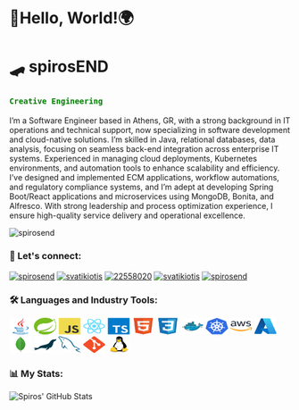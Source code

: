 <h1 align="left">🤘Hello, World!🌍</h1>
<h1 align="left">🛹 spirosEND</h1>
<h3 align="left"><code style="color: green;">Creative Engineering</code></h3>
<p align="left">I’m a Software Engineer based in Athens, GR, with a strong background in IT operations and technical support, now specializing in software development and cloud-native solutions. I’m skilled in Java, relational databases, data analysis, focusing on seamless back-end integration across enterprise IT systems. Experienced in managing cloud deployments, Kubernetes environments, and automation tools to enhance scalability and efficiency. I’ve designed and implemented ECM applications, workflow automations, and regulatory compliance systems, and I’m adept at developing Spring Boot/React applications and microservices using MongoDB, Bonita, and Alfresco. With strong leadership and process optimization experience, I ensure high-quality service delivery and operational excellence. </p>

<p align="left"> <img src="https://komarev.com/ghpvc/?username=spirosend&label=Profile%20views&color=0e75b6&style=flat" alt="spirosend" /> </p>

<h3 align="left">🔗 Let's connect:</h3>
<p align="left">
<a href="https://dev.to/spirosendgr" target="blank"><img align="center" src="https://raw.githubusercontent.com/rahuldkjain/github-profile-readme-generator/master/src/images/icons/Social/devto.svg" alt="spirosend" height="30" width="40" /></a>
<a href="https://linkedin.com/in/svatikiotis" target="blank"><img align="center" src="https://raw.githubusercontent.com/rahuldkjain/github-profile-readme-generator/master/src/images/icons/Social/linked-in-alt.svg" alt="svatikiotis" height="30" width="30" /></a>
<a href="https://stackoverflow.com/users/22558020" target="blank"><img align="center" src="https://raw.githubusercontent.com/rahuldkjain/github-profile-readme-generator/master/src/images/icons/Social/stack-overflow.svg" alt="22558020" height="30" width="30" /></a>
<a href="https://fb.com/svatikiotis" target="blank"><img align="center" src="https://raw.githubusercontent.com/rahuldkjain/github-profile-readme-generator/master/src/images/icons/Social/facebook.svg" alt="svatikiotis" height="30" width="30" /></a>
<a href="https://instagram.com/spirosend" target="blank"><img align="center" src="https://raw.githubusercontent.com/rahuldkjain/github-profile-readme-generator/master/src/images/icons/Social/instagram.svg" alt="spirosend" height="30" width="30" /></a>
</p>
<h3>🛠️ Languages and Industry Tools:</h3>
<p align="left">
<a href="https://www.java.com/" target="_blank"><img src="https://raw.githubusercontent.com/devicons/devicon/master/icons/java/java-original.svg" alt="Java" width="40" height="30"/></a>
<a href="https://spring.io/projects/spring-boot" target="_blank"><img src="https://raw.githubusercontent.com/devicons/devicon/master/icons/spring/spring-original.svg" alt="Spring Boot" width="40" height="30"/></a>
<a href="https://developer.mozilla.org/en-US/docs/Web/JavaScript" target="_blank"><img src="https://raw.githubusercontent.com/devicons/devicon/master/icons/javascript/javascript-original.svg" alt="JavaScript" width="40" height="30"/></a>
<a href="https://reactjs.org/" target="_blank"><img src="https://raw.githubusercontent.com/devicons/devicon/master/icons/react/react-original.svg" alt="React" width="40" height="30"/></a>
<a href="https://www.typescriptlang.org/" target="_blank"><img src="https://raw.githubusercontent.com/devicons/devicon/master/icons/typescript/typescript-original.svg" alt="TypeScript" width="40" height="30"/></a>
<a href="https://www.w3.org/html/" target="_blank"><img src="https://raw.githubusercontent.com/devicons/devicon/master/icons/html5/html5-original.svg" alt="HTML" width="40" height="30"/></a>
<a href="https://www.w3schools.com/css/" target="_blank"><img src="https://raw.githubusercontent.com/devicons/devicon/master/icons/css3/css3-original.svg" alt="CSS" width="40" height="30"/></a>
<a href="https://www.docker.com/" target="_blank"><img src="https://raw.githubusercontent.com/devicons/devicon/master/icons/docker/docker-original.svg" alt="Docker" width="40" height="30"/></a>
<a href="https://kubernetes.io/" target="_blank"><img src="https://raw.githubusercontent.com/devicons/devicon/master/icons/kubernetes/kubernetes-plain.svg" alt="Kubernetes" width="40" height="30"/></a>
<a href="https://aws.amazon.com/" target="_blank"><img src="https://raw.githubusercontent.com/devicons/devicon/master/icons/amazonwebservices/amazonwebservices-original-wordmark.svg" alt="AWS" width="40" height="30"/></a>
<a href="https://azure.microsoft.com/" target="_blank"><img src="https://raw.githubusercontent.com/devicons/devicon/master/icons/azure/azure-original.svg" alt="Azure" width="40" height="30"/></a>
<a href="https://www.mongodb.com/" target="_blank"><img src="https://raw.githubusercontent.com/devicons/devicon/master/icons/mongodb/mongodb-original.svg" alt="MongoDB" width="40" height="30"/></a>
<a href="https://mariadb.org/" target="_blank"><img src="https://raw.githubusercontent.com/devicons/devicon/master/icons/mariadb/mariadb-original.svg" alt="MariaDB" width="40" height="30"/></a>
<a href="https://www.mysql.com/" target="_blank"><img src="https://raw.githubusercontent.com/devicons/devicon/master/icons/mysql/mysql-original.svg" alt="MySQL" width="40" height="30"/></a>
<a href="https://git-scm.com/" target="_blank"><img src="https://raw.githubusercontent.com/devicons/devicon/master/icons/git/git-original.svg" alt="Git" width="40" height="30"/></a>
<a href="https://www.linux.org/" target="_blank"><img src="https://raw.githubusercontent.com/devicons/devicon/master/icons/linux/linux-original.svg" alt="Linux" width="40" height="30"/></a>

</p>
<h3 align="left">📊 My Stats:</h3>
<p align="left">
  <img src="https://github-readme-stats.vercel.app/api?username=spirosend&show_icons=true&hide_title=true&count_private=true&hide=prs&theme=radical" alt="Spiros' GitHub Stats"/>
</p>





